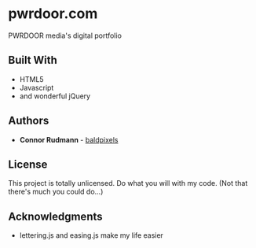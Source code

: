 # pwrdoor.com
PWRDOOR media's digital portfolio

## Built With

* HTML5
* Javascript
* and wonderful jQuery

## Authors

* **Connor Rudmann** - [baldpixels](https://github.com/baldpixels)

## License

This project is totally unlicensed. Do what you will with my code. (Not that there's much you could do...)

## Acknowledgments

* lettering.js and easing.js make my life easier
